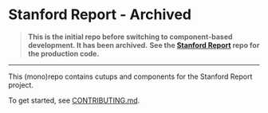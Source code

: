 # Stanford Report - Archived

> **This is the initial repo before switching to component-based development. It has been archived.**
> **See the [Stanford Report](https://github.com/SU-UComm/stanford-report) repo for the production code.**

---

This (mono)repo contains cutups and components for the Stanford Report project.

To get started, see [CONTRIBUTING.md](CONTRIBUTING.md).
